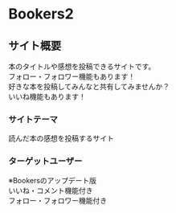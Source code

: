 # Bookers2

## サイト概要
本のタイトルや感想を投稿できるサイトです。<br>
フォロー・フォロワー機能もあります！<br>
好きな本を投稿してみんなと共有してみませんか？<br>
いいね機能もあります！

### サイトテーマ
読んだ本の感想を投稿するサイト

### ターゲットユーザー

※Bookersのアップデート版<br>
いいね・コメント機能付き<br>
フォロー・フォロワー機能付き
